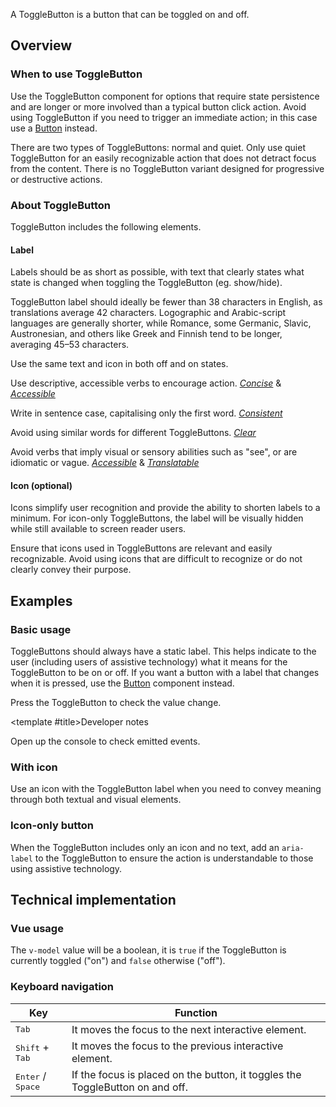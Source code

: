<script setup>
import { CdxAccordion } from '@wikimedia/codex';
import CdxDocsConfigurableGeneric from '@/../src/components/configurable-generic/ConfigurableGeneric.vue';
import SingleButton from '@/../component-demos/toggle-button/examples/SingleButton.vue';
import ButtonWithIcon from '@/../component-demos/toggle-button/examples/ButtonWithIcon.vue';
import IconOnlyButton from '@/../component-demos/toggle-button/examples/IconOnlyButton.vue';

const controlsConfig = [
	{
		name: 'disabled',
		type: 'boolean'
	},
	{
		name: 'quiet',
		type: 'boolean'
	},
	{
		name: 'default',
		type: 'slot',
		default: 'Button text'
	}
];
</script>

A ToggleButton is a button that can be toggled on and off.

<cdx-demo-wrapper :controls-config="controlsConfig" :show-generated-code="true" generated-model-name="buttonValue">
<template v-slot:demo="{ propValues, slotValues }">
	<cdx-docs-configurable-generic v-bind="propValues">
	{{ slotValues.default }}
	</cdx-docs-configurable-generic>
</template>
</cdx-demo-wrapper>

## Overview

### When to use ToggleButton

Use the ToggleButton component for options that require state persistence and are longer or more
involved than a typical button click action. Avoid using ToggleButton if you need to trigger an
immediate action; in this case use a [Button](./button.md) instead.

There are two types of ToggleButtons: normal and quiet. Only use quiet ToggleButton for an easily recognizable
action that does not detract focus from the content. There is no ToggleButton variant designed
for progressive or destructive actions.

### About ToggleButton

ToggleButton includes the following elements.

#### Label

Labels should be as short as possible, with text that clearly states what state is changed when toggling the ToggleButton (eg. show/hide).

ToggleButton label should ideally be fewer than 38 characters in English, as translations average 42 characters. Logographic and Arabic-script languages are generally shorter, while Romance, some Germanic, Slavic, Austronesian, and others like Greek and Finnish tend to be longer, averaging 45–53 characters.

<cdx-demo-best-practices>
<cdx-demo-best-practice>

Use the same text and icon in both off and on states.

</cdx-demo-best-practice>
<cdx-demo-best-practice>

Use descriptive, accessible verbs to encourage action. [*Concise*](../../style-guide/writing-for-copy.html#is-this-concise) & [*Accessible*](../../style-guide/writing-for-copy.html#is-this-accessible)

</cdx-demo-best-practice>
<cdx-demo-best-practice>

Write in sentence case, capitalising only the first word. [*Consistent*](../../style-guide/writing-for-copy.html#is-this-consistent)

</cdx-demo-best-practice>
<cdx-demo-best-practice type="dont">

Avoid using similar words for different ToggleButtons. [*Clear*](../../style-guide/writing-for-copy.html#is-this-clear)

</cdx-demo-best-practice>
<cdx-demo-best-practice type="dont">

Avoid verbs that imply visual or sensory abilities such as "see", or are idiomatic or vague. [*Accessible*](../../style-guide/writing-for-copy.html#is-this-accessible) & [*Translatable*](../../style-guide/writing-for-copy.html#is-this-translatable)

</cdx-demo-best-practice>
</cdx-demo-best-practices>

#### Icon (optional)

Icons simplify user recognition and provide the ability to shorten labels to a minimum. For icon-only ToggleButtons, the label will be visually hidden while still available to
screen reader users.

<cdx-demo-best-practices>

<cdx-demo-best-practice>Ensure that icons used in ToggleButtons are relevant and easily recognizable.</cdx-demo-best-practice>
<cdx-demo-best-practice type="dont">Avoid using icons that are difficult to recognize or do not clearly convey their purpose.</cdx-demo-best-practice>

</cdx-demo-best-practices>

## Examples

### Basic usage

ToggleButtons should always have a static label. This helps indicate to the user (including users
of assistive technology) what it means for the ToggleButton to be on or off. If you want a button with a
label that changes when it is pressed, use the [Button](./button.md) component instead.

Press the ToggleButton to check the value change.

<cdx-demo-wrapper>
<template v-slot:demo>
	<single-button />
</template>

<template v-slot:code>

:::code-group

<<< @/../component-demos/toggle-button/examples/SingleButton.vue [NPM]

<<< @/../component-demos/toggle-button/examples-mw/SingleButton.vue [MediaWiki]

:::

</template>
</cdx-demo-wrapper>

<cdx-accordion separation="outline">

<template #title>Developer notes</template>

Open up the console to check emitted events.

</cdx-accordion>

### With icon

Use an icon with the ToggleButton label when you need to convey meaning through both textual and visual elements.

<cdx-demo-wrapper>
<template v-slot:demo>
	<button-with-icon />
</template>

<template v-slot:code>

:::code-group

<<< @/../component-demos/toggle-button/examples/ButtonWithIcon.vue [NPM]

<<< @/../component-demos/toggle-button/examples-mw/ButtonWithIcon.vue [MediaWiki]

:::

</template>
</cdx-demo-wrapper>

### Icon-only button

When the ToggleButton includes only an icon and no text,  add an `aria-label` to the ToggleButton
to ensure the action is understandable to those using assistive technology.

<cdx-demo-wrapper>
<template v-slot:demo>
	<icon-only-button />
</template>

<template v-slot:code>

:::code-group

<<< @/../component-demos/toggle-button/examples/IconOnlyButton.vue [NPM]

<<< @/../component-demos/toggle-button/examples-mw/IconOnlyButton.vue [MediaWiki]

:::

</template>
</cdx-demo-wrapper>

## Technical implementation

### Vue usage

The `v-model` value will be a boolean, it is `true` if the ToggleButton is currently toggled ("on")
and `false` otherwise ("off").

### Keyboard navigation

| Key | Function |
| -- | -- |
| <kbd>Tab</kbd> | It moves the focus to the next interactive element. |
| <kbd>Shift</kbd> + <kbd>Tab</kbd> | It moves the focus to the previous interactive element. |
| <kbd>Enter</kbd> / <kbd>Space</kbd> | If the focus is placed on the button, it toggles the ToggleButton on and off. |